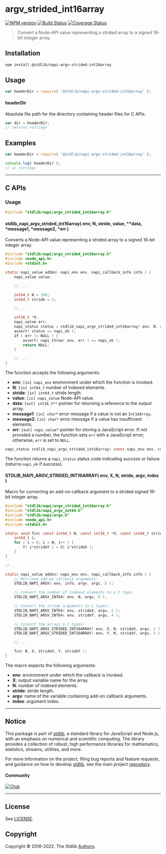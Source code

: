 <!--

@license Apache-2.0

Copyright (c) 2022 The Stdlib Authors.

Licensed under the Apache License, Version 2.0 (the "License");
you may not use this file except in compliance with the License.
You may obtain a copy of the License at

   http://www.apache.org/licenses/LICENSE-2.0

Unless required by applicable law or agreed to in writing, software
distributed under the License is distributed on an "AS IS" BASIS,
WITHOUT WARRANTIES OR CONDITIONS OF ANY KIND, either express or implied.
See the License for the specific language governing permissions and
limitations under the License.

-->

<!-- lint disable maximum-heading-length -->

# argv_strided_int16array

[![NPM version][npm-image]][npm-url] [![Build Status][test-image]][test-url] [![Coverage Status][coverage-image]][coverage-url] <!-- [![dependencies][dependencies-image]][dependencies-url] -->

> Convert a Node-API value representing a strided array to a signed 16-bit integer array.

<!-- Section to include introductory text. Make sure to keep an empty line after the intro `section` element and another before the `/section` close. -->

<section class="intro">

</section>

<!-- /.intro -->

<!-- Package usage documentation. -->

<section class="installation">

## Installation

```bash
npm install @stdlib/napi-argv-strided-int16array
```

</section>

<section class="usage">

## Usage

```javascript
var headerDir = require( '@stdlib/napi-argv-strided-int16array' );
```

#### headerDir

Absolute file path for the directory containing header files for C APIs.

```javascript
var dir = headerDir;
// returns <string>
```

</section>

<!-- /.usage -->

<!-- Package usage notes. Make sure to keep an empty line after the `section` element and another before the `/section` close. -->

<section class="notes">

</section>

<!-- /.notes -->

<!-- Package usage examples. -->

<section class="examples">

## Examples

```javascript
var headerDir = require( '@stdlib/napi-argv-strided-int16array' );

console.log( headerDir );
// => <string>
```

</section>

<!-- /.examples -->

<!-- C interface documentation. -->

* * *

<section class="c">

## C APIs

<!-- Section to include introductory text. Make sure to keep an empty line after the intro `section` element and another before the `/section` close. -->

<section class="intro">

</section>

<!-- /.intro -->

<!-- C usage documentation. -->

<section class="usage">

### Usage

```c
#include "stdlib/napi/argv_strided_int16array.h"
```

#### stdlib_napi_argv_strided_int16array( env, N, stride, value, \*\*data, \*message1, \*message2, \*err )

Converts a Node-API value representing a strided array to a signed 16-bit integer array.

```c
#include "stdlib/napi/argv_strided_int16array.h"
#include <node_api.h>
#include <stdint.h>

static napi_value addon( napi_env env, napi_callback_info info ) {
    napi_value value;

    // ...

    int64_t N = 100;
    int64_t stride = 1;

    // ...

    int16_t *X;
    napi_value err;
    napi_status status = stdlib_napi_argv_strided_int16array( env, N, stride, value, &X, "Must be a typed array.", "Must have sufficient elements.", &err );
    assert( status == napi_ok );
    if ( err != NULL ) {
        assert( napi_throw( env, err ) == napi_ok );
        return NULL;
    }

    // ...
}
```

The function accepts the following arguments:

-   **env**: `[in] napi_env` environment under which the function is invoked.
-   **N**: `[in] int64_t` number of indexed elements.
-   **stride**: `[in] int64_t` stride length.
-   **value**: `[in] napi_value` Node-API value.
-   **data**: `[out] int16_t**` pointer for returning a reference to the output array.
-   **message1**: `[in] char*` error message if a value is not an `Int16Array`.
-   **message2**: `[in] char*` error message if a value has insufficient elements.
-   **err**: `[out] napi_value*` pointer for storing a JavaScript error. If not provided a number, the function sets `err` with a JavaScript error; otherwise, `err` is set to `NULL`.

```c
napi_status stdlib_napi_argv_strided_int16array( const napi_env env, const int64_t N, const int64_t stride, const napi_value value, int16_t **data, const char *message1, const char *message2, napi_value *err );
```

The function returns a `napi_status` status code indicating success or failure (returns `napi_ok` if success).

#### STDLIB_NAPI_ARGV_STRIDED_INT16ARRAY( env, X, N, stride, argv, index )

Macro for converting an add-on callback argument to a strided signed 16-bit integer array.

```c
#include "stdlib/napi/argv_strided_int16array.h"
#include "stdlib/napi_argv_int64.h"
#include "stdlib/napi/argv.h"
#include <node_api.h>
#include <stdint.h>

static void fcn( const int64_t N, const int16_t *X, const int64_t strideX, int16_t *Y, const int64_t strideY ) {
    int64_t i;
    for ( i = 0; i < N; i++ ) {
        Y[ i*strideY ] = X[ i*strideX ];
    }
}

// ...

static napi_value addon( napi_env env, napi_callback_info info ) {
    // Retrieve add-on callback arguments:
    STDLIB_NAPI_ARGV( env, info, argv, argc, 5 );

    // Convert the number of indexed elements to a C type:
    STDLIB_NAPI_ARGV_INT64( env, N, argv, 0 );

    // Convert the stride arguments to C types:
    STDLIB_NAPI_ARGV_INT64( env, strideX, argv, 2 );
    STDLIB_NAPI_ARGV_INT64( env, strideY, argv, 4 );

    // Convert the arrays a C types:
    STDLIB_NAPI_ARGV_STRIDED_INT16ARRAY( env, X, N, strideX, argv, 1 );
    STDLIB_NAPI_ARGV_STRIDED_INT16ARRAY( env, Y, N, strideY, argv, 3 );

    // ...

    fcn( N, X, strideX, Y, strideY );
}
```

The macro expects the following arguments:

-   **env**: environment under which the callback is invoked.
-   **X**: output variable name for the array.
-   **N**: number of indexed elements.
-   **stride**: stride length.
-   **argv**: name of the variable containing add-on callback arguments.
-   **index**: argument index.

</section>

<!-- /.usage -->

<!-- C API usage notes. Make sure to keep an empty line after the `section` element and another before the `/section` close. -->

<section class="notes">

</section>

<!-- /.notes -->

<!-- C API usage examples. -->

<section class="examples">

</section>

<!-- /.examples -->

</section>

<!-- /.c -->

<!-- Section to include cited references. If references are included, add a horizontal rule *before* the section. Make sure to keep an empty line after the `section` element and another before the `/section` close. -->

<section class="references">

</section>

<!-- /.references -->

<!-- Section for related `stdlib` packages. Do not manually edit this section, as it is automatically populated. -->

<section class="related">

</section>

<!-- /.related -->

<!-- Section for all links. Make sure to keep an empty line after the `section` element and another before the `/section` close. -->


<section class="main-repo" >

* * *

## Notice

This package is part of [stdlib][stdlib], a standard library for JavaScript and Node.js, with an emphasis on numerical and scientific computing. The library provides a collection of robust, high performance libraries for mathematics, statistics, streams, utilities, and more.

For more information on the project, filing bug reports and feature requests, and guidance on how to develop [stdlib][stdlib], see the main project [repository][stdlib].

#### Community

[![Chat][chat-image]][chat-url]

---

## License

See [LICENSE][stdlib-license].


## Copyright

Copyright &copy; 2016-2022. The Stdlib [Authors][stdlib-authors].

</section>

<!-- /.stdlib -->

<!-- Section for all links. Make sure to keep an empty line after the `section` element and another before the `/section` close. -->

<section class="links">

[npm-image]: http://img.shields.io/npm/v/@stdlib/napi-argv-strided-int16array.svg
[npm-url]: https://npmjs.org/package/@stdlib/napi-argv-strided-int16array

[test-image]: https://github.com/stdlib-js/napi-argv-strided-int16array/actions/workflows/test.yml/badge.svg?branch=main
[test-url]: https://github.com/stdlib-js/napi-argv-strided-int16array/actions/workflows/test.yml?query=branch:main

[coverage-image]: https://img.shields.io/codecov/c/github/stdlib-js/napi-argv-strided-int16array/main.svg
[coverage-url]: https://codecov.io/github/stdlib-js/napi-argv-strided-int16array?branch=main

<!--

[dependencies-image]: https://img.shields.io/david/stdlib-js/napi-argv-strided-int16array.svg
[dependencies-url]: https://david-dm.org/stdlib-js/napi-argv-strided-int16array/main

-->

[chat-image]: https://img.shields.io/gitter/room/stdlib-js/stdlib.svg
[chat-url]: https://gitter.im/stdlib-js/stdlib/

[stdlib]: https://github.com/stdlib-js/stdlib

[stdlib-authors]: https://github.com/stdlib-js/stdlib/graphs/contributors

[stdlib-license]: https://raw.githubusercontent.com/stdlib-js/napi-argv-strided-int16array/main/LICENSE

</section>

<!-- /.links -->
